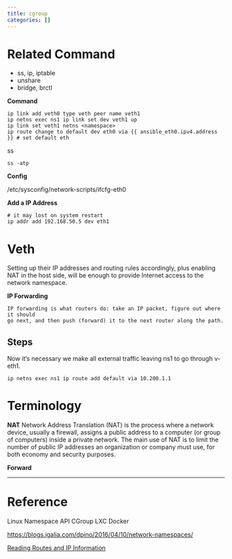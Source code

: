 ```yaml
---
title: cgroup
categories: []
---
```


# Related Command

- ss, ip, iptable
- unshare
- bridge, brctl


**Command**
```
ip link add veth0 type veth peer name veth1
ip netns exec ns1 ip link set dev veth1 up
ip link set veth1 netns <namespace>
ip route change to default dev eth0 via {{ ansible_eth0.ipv4.address }} # set default eth
```

ss
```
ss -atp
```

**Config**

/etc/sysconfig/network-scripts/ifcfg-eth0


**Add a IP Address**
```
# it may lost on system restart
ip addr add 192.168.50.5 dev eth1
```

# Veth

Setting up their IP addresses and routing rules accordingly, plus enabling NAT
in the host side, will be enough to provide Internet access to the network
namespace.

**IP Forwarding**
```
IP forwarding is what routers do: take an IP packet, figure out where it should
go next, and then push (forward) it to the next router along the path.
```

## Steps

Now it’s necessary we make all external traffic leaving ns1 to go through v-eth1.
```
ip netns exec ns1 ip route add default via 10.200.1.1
```

# Terminology

**NAT**
Network Address Translation (NAT) is the process where a network device, usually
a firewall, assigns a public address to a computer (or group of computers) inside
a private network. The main use of NAT is to limit the number of public IP
addresses an organization or company must use, for both economy and security
purposes.

**Forward**

**** 

# Reference


Linux Namespace API
CGroup
LXC
Docker



https://blogs.igalia.com/dpino/2016/04/10/network-namespaces/

[Reading Routes and IP Information](http://linux-ip.net/html/basic-reading.html)


